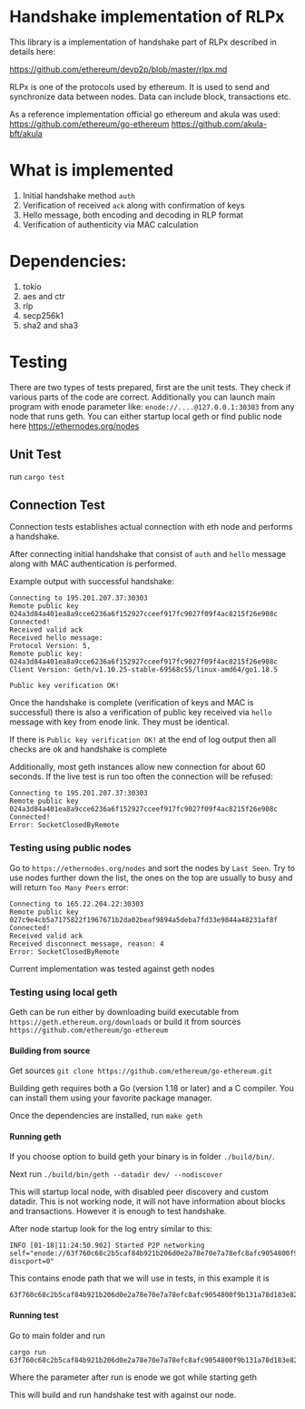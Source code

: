 # Handshake implementation of RLPx

This library is a implementation of handshake part of RLPx described in details here:

https://github.com/ethereum/devp2p/blob/master/rlpx.md

RLPx is one of the protocols used by ethereum. It is used to send and synchronize data between nodes. Data can include block, transactions etc.

As a reference implementation official go ethereum and akula was used:
https://github.com/ethereum/go-ethereum
https://github.com/akula-bft/akula


# What is implemented

1. Initial handshake method `auth`
2. Verification of received `ack` along with confirmation of keys
3. Hello message, both encoding and decoding in RLP format
4. Verification of authenticity via MAC calculation


# Dependencies:

1. tokio
2. aes and ctr
3. rlp
4. secp256k1
5. sha2 and sha3

# Testing

There are two types of tests prepared, first are the unit tests. They check if various parts of the code are correct. Additionally you can launch main program with enode parameter like: `enode://....@127.0.0.1:30303` from any node that runs geth. You can either startup local geth or find public node here https://ethernodes.org/nodes

## Unit Test
run `cargo test`

## Connection Test
Connection tests establishes actual connection with eth node and performs a handshake. 

After connecting initial handshake that consist of `auth` and `hello` message along with MAC authentication is performed.

Example output with successful handshake:
```
Connecting to 195.201.207.37:30303
Remote public key 024a3d84a401ea8a9cce6236a6f152927cceef917fc9027f09f4ac8215f26e908c
Connected!
Received valid ack
Received hello message:
Protocol Version: 5,
Remote public key: 024a3d84a401ea8a9cce6236a6f152927cceef917fc9027f09f4ac8215f26e908c
Client Version: Geth/v1.10.25-stable-69568c55/linux-amd64/go1.18.5

Public key verification OK!
```

Once the handshake is complete (verification of keys and MAC is successful) there is also a verification of public key received via `hello` message with key from enode link. They must be identical.

If there is `Public key verification OK!` at the end of log output then all checks are ok and handshake is complete


Additionally, most geth instances allow new connection for about 60 seconds. If the live test is run too often the connection will be refused:

```
Connecting to 195.201.207.37:30303
Remote public key 024a3d84a401ea8a9cce6236a6f152927cceef917fc9027f09f4ac8215f26e908c
Connected!
Error: SocketClosedByRemote
```

### Testing using public nodes

Go to `https://ethernodes.org/nodes` and sort the nodes by `Last Seen`. Try to use nodes further down the list, the ones on the top are usually to busy and will return `Too Many Peers` error:

```
Connecting to 165.22.204.22:30303
Remote public key 027c9e4cb5a7175822f1967671b2da02beaf9894a5deba7fd33e9844a48231af8f
Connected!
Received valid ack
Received disconnect message, reason: 4
Error: SocketClosedByRemote
```

Current implementation was tested against geth nodes

### Testing using local geth

Geth can be run either by downloading build executable from `https://geth.ethereum.org/downloads` or build it from sources `https://github.com/ethereum/go-ethereum`

#### Building from source

Get sources 
`git clone https://github.com/ethereum/go-ethereum.git`

Building geth requires both a Go (version 1.18 or later) and a C compiler. You can install them using your favorite package manager. 

Once the dependencies are installed, run
`make geth`

#### Running geth

If you choose option to build geth your binary is in folder `./build/bin/`.

Next run
`./build/bin/geth --datadir dev/ --nodiscover`

This will startup local node, with disabled peer discovery and custom datadir. This is not working node, it will not have information about blocks and transactions. However it is enough to test handshake.

After node startup look for the log entry similar to this:
```
INFO [01-18|11:24:50.902] Started P2P networking                   self="enode://63f760c68c2b5caf84b921b206d0e2a78e70e7a78efc8afc9054800f9b131a78d183e8214f7daa1dbf3490285395f581372500bc1b6faf35bd3c0ed31270a449@127.0.0.1:30303?discport=0"
```

This contains enode path that we will use in tests, in this example it is
```
63f760c68c2b5caf84b921b206d0e2a78e70e7a78efc8afc9054800f9b131a78d183e8214f7daa1dbf3490285395f581372500bc1b6faf35bd3c0ed31270a449@127.0.0.1:30303
```

#### Running test

Go to main folder and run
```
cargo run 63f760c68c2b5caf84b921b206d0e2a78e70e7a78efc8afc9054800f9b131a78d183e8214f7daa1dbf3490285395f581372500bc1b6faf35bd3c0ed31270a449@127.0.0.1:30303
```

Where the parameter after run is enode we got while starting geth

This will build and run handshake test with against our node.